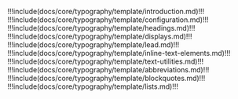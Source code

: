 !!!include(docs/core/typography/template/introduction.md)!!!
!!!include(docs/core/typography/template/configuration.md)!!!
!!!include(docs/core/typography/template/headings.md)!!!
!!!include(docs/core/typography/template/displays.md)!!!
!!!include(docs/core/typography/template/lead.md)!!!
!!!include(docs/core/typography/template/inline-text-elements.md)!!!
!!!include(docs/core/typography/template/text-utilities.md)!!!
!!!include(docs/core/typography/template/abbreviations.md)!!!
!!!include(docs/core/typography/template/blockquotes.md)!!!
!!!include(docs/core/typography/template/lists.md)!!!

























